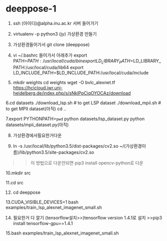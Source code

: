 # deeppose-1

1. ssh (아이디)@alpha.inu.ac.kr 서버 들어가기

2. virtualenv -p python3 (jy) 가상환경 만들기

3. 가상환경들어가서 git clone (deeppose)

4. vi ~/.bashrc 들어가서  아래추가
export PATH=$PATH:/usr/local/cuda/bin
export LD_LIBRARY_PATH=$LD_LIBRARY_PATH:/usr/local/cuda/lib64
export LD_INCLUDE_PATH=$LD_INCLUDE_PATH:/usr/local/cuda/include

5. mkdir weights
cd weights
wget -O bvlc_alexnet.tf https://hcicloud.iwr.uni-heidelberg.de/index.php/s/sNklPpCiqOYOCAz/download

6.cd datasets
./download_lsp.sh   # to get LSP dataset
./download_mpii.sh  # to get MPII dataset(아직)
cd ..

7.export PYTHONPATH=`pwd`
python datasets/lsp_dataset.py
python datasets/mpii_dataset.py(아직)

8.  가상환경에서필요한거다운

9. ln -s /usr/local/lib/python3.5/dist-packages/cv2.so ~/(가상환경이름)/lib/python3.5/site-packages/cv2.so
>> 이 방법으로 다운안되면 pip3 install opencv-python로 다운

10.mkdir src

11.cd src

12. cd deeppose

13.CUDA_VISIBLE_DEVICES=1 bash examples/train_lsp_alexnet_imagenet_small.sh

14. 필요한거 다 깔기
(tensorflow설치>>)tensorflow version 1.4.1로 설치 >>pip3 install tensorflow-gpu==1.4.1

15.bash examples/train_lsp_alexnet_imagenet_small.sh
